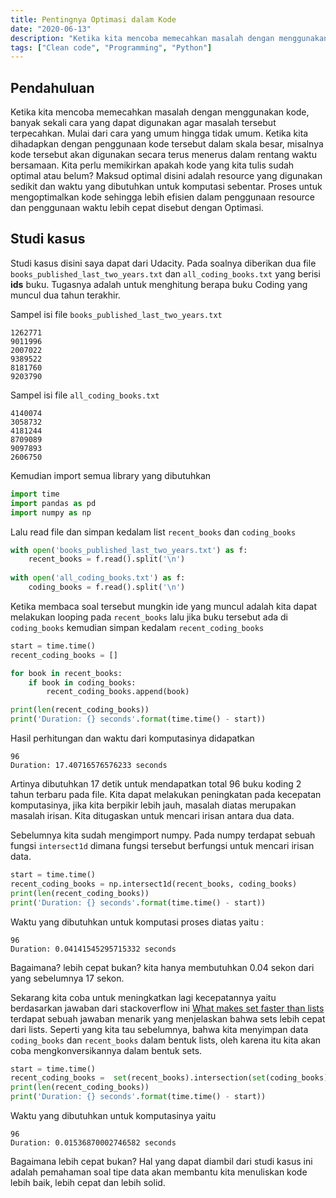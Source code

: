 ```yaml
---
title: Pentingnya Optimasi dalam Kode
date: "2020-06-13"
description: "Ketika kita mencoba memecahkan masalah dengan menggunakan kode, banyak sekali cara yang dapat digunakan agar masalah tersebut terpecahkan. Mulai dari cara yang umum hingga tidak umum. Ketika kita dihadapkan dengan penggunaan kode tersebut dalam skala besar, misalnya kode tersebut akan digunakan secara terus menerus dalam rentang waktu bersamaan."
tags: ["Clean code", "Programming", "Python"]
---
```

## Pendahuluan
Ketika kita mencoba memecahkan masalah dengan menggunakan kode, banyak sekali cara yang dapat digunakan agar masalah tersebut terpecahkan. Mulai dari cara yang umum hingga tidak umum. Ketika kita dihadapkan dengan penggunaan kode tersebut dalam skala besar, misalnya kode tersebut akan digunakan secara terus menerus dalam rentang waktu bersamaan. Kita perlu memikirkan apakah kode yang kita tulis sudah optimal atau belum? Maksud optimal disini adalah resource yang digunakan sedikit dan waktu yang dibutuhkan untuk komputasi sebentar. Proses untuk mengoptimalkan kode sehingga lebih efisien dalam penggunaan resource dan penggunaan waktu lebih cepat disebut dengan Optimasi.

## Studi kasus
Studi kasus disini saya dapat dari Udacity. Pada soalnya diberikan dua file `books_published_last_two_years.txt` dan `all_coding_books.txt` yang berisi **ids** buku. Tugasnya adalah untuk menghitung berapa buku Coding yang muncul dua tahun terakhir.

Sampel isi file `books_published_last_two_years.txt`
```text
1262771
9011996
2007022
9389522
8181760
9203790
```

Sampel isi file `all_coding_books.txt`
```text
4140074
3058732
4181244
8709089
9097893
2606750
```

Kemudian import semua library yang dibutuhkan
```python
import time
import pandas as pd
import numpy as np
```
Lalu read file dan simpan kedalam list `recent_books` dan `coding_books`
```python
with open('books_published_last_two_years.txt') as f:
    recent_books = f.read().split('\n')
    
with open('all_coding_books.txt') as f:
    coding_books = f.read().split('\n')
```

Ketika membaca soal tersebut mungkin ide yang muncul adalah kita dapat melakukan looping pada `recent_books` lalu jika buku tersebut ada di `coding_books` kemudian simpan kedalam `recent_coding_books`
```python
start = time.time()
recent_coding_books = []

for book in recent_books:
    if book in coding_books:
        recent_coding_books.append(book)

print(len(recent_coding_books))
print('Duration: {} seconds'.format(time.time() - start))
```
Hasil perhitungan dan waktu dari komputasinya didapatkan 
```text
96
Duration: 17.40716576576233 seconds
```
Artinya dibutuhkan 17 detik untuk mendapatkan total 96 buku koding 2 tahun terbaru pada file. Kita dapat melakukan peningkatan pada kecepatan komputasinya, jika kita berpikir lebih jauh, masalah diatas merupakan masalah irisan. Kita ditugaskan untuk mencari irisan antara dua data.

Sebelumnya kita sudah mengimport numpy. Pada numpy terdapat sebuah fungsi `intersect1d` dimana fungsi tersebut berfungsi untuk mencari irisan data.
```python
start = time.time()
recent_coding_books = np.intersect1d(recent_books, coding_books)
print(len(recent_coding_books))
print('Duration: {} seconds'.format(time.time() - start))
```
Waktu yang dibutuhkan untuk komputasi proses diatas yaitu :
```text
96
Duration: 0.04141545295715332 seconds
```
Bagaimana? lebih cepat bukan? kita hanya membutuhkan 0.04 sekon dari yang sebelumnya 17 sekon.

Sekarang kita coba untuk meningkatkan lagi kecepatannya yaitu berdasarkan jawaban dari stackoverflow ini [What makes set faster than lists](https://stackoverflow.com/questions/8929284/what-makes-sets-faster-than-lists/8929445#8929445) terdapat sebuah jawaban menarik yang menjelaskan bahwa sets lebih cepat dari lists. Seperti yang kita tau sebelumnya, bahwa kita menyimpan data `coding_books` dan `recent_books` dalam bentuk lists, oleh karena itu kita akan coba mengkonversikannya dalam bentuk sets.
```python
start = time.time()
recent_coding_books =  set(recent_books).intersection(set(coding_books))
print(len(recent_coding_books))
print('Duration: {} seconds'.format(time.time() - start))
```
Waktu yang dibutuhkan untuk komputasinya yaitu

```text
96
Duration: 0.01536870002746582 seconds
```

Bagaimana lebih cepat bukan? Hal yang dapat diambil dari studi kasus ini adalah pemahaman soal tipe data akan membantu kita menuliskan kode lebih baik, lebih cepat dan lebih solid.